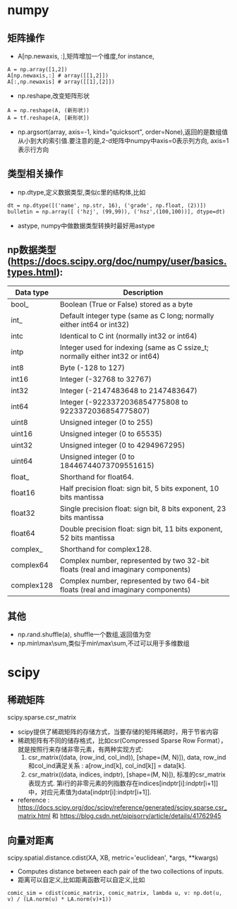 # numpy 
  

## 矩阵操作
- A[np.newaxis, :],矩阵增加一个维度,for instance, 
```
A = np.array([1,2])
A[np.newaxis,:] # array([[1,2]])  
A[:,np.newaxis] # array([[1],[2]])                      
```

 
- np.reshape,改变矩阵形状  
```
A = np.reshape(A, (新形状)) 
A = tf.reshape(A, [新形状])  
```                
         
- np.argsort(array, axis=-1, kind="quicksort", order=None),返回的是数组值从小到大的索引值.要注意的是,2-d矩阵中numpy中axis=0表示列方向, axis=1表示行方向                                                                  

## 类型相关操作
- np.dtype,定义数据类型,类似c里的结构体,比如 
```
dt = np.dtype([('name', np.str, 16), ('grade', np.float, (2))])  
bulletin = np.array([ ('hzj', (99,99)), ('hsz',(100,100))], dtype=dt)  
```                
- astype, numpy中做数据类型转换时最好用astype
    
## np数据类型(https://docs.scipy.org/doc/numpy/user/basics.types.html):     
        
|    Data type	| Description |
| -----         | --------    |
|     bool_|	Boolean (True or False) stored as a byte|
|  int_|	Default integer type (same as C long; normally either int64 or int32)|
| intc	|Identical to C int (normally int32 or int64)|
|intp|	Integer used for indexing (same as C ssize_t; normally either int32 or int64)|
|int8|	Byte (-128 to 127)|
|int16|	Integer (-32768 to 32767)|
|int32|	Integer (-2147483648 to 2147483647)|
|int64|	Integer (-9223372036854775808 to 9223372036854775807)|
|uint8|	Unsigned integer (0 to 255)|
|uint16|	Unsigned integer (0 to 65535)|
|uint32	|Unsigned integer (0 to 4294967295)|
|uint64	|Unsigned integer (0 to 18446744073709551615)|
|float_	| Shorthand for float64.|
|float16|	Half precision float: sign bit, 5 bits exponent, 10 bits mantissa|
|float32|	Single precision float: sign bit, 8 bits exponent, 23 bits mantissa|
|float64|	Double precision float: sign bit, 11 bits exponent, 52 bits mantissa|
|complex_	|Shorthand for complex128.|
|complex64	|Complex number, represented by two 32-bit floats (real and imaginary components)|
|complex128	|Complex number, represented by two 64-bit floats (real and imaginary components)|
    

## 其他
- np.rand.shuffle(a), shuffle一个数组,返回值为空 
- np.min\max\sum,类似于min\max\sum,不过可以用于多维数组   
    
# scipy
## 稀疏矩阵
scipy.sparse.csr_matrix 
- scipy提供了稀疏矩阵的存储方式，当要存储的矩阵稀疏时，用于节省内容  
- 稀疏矩阵有不同的储存格式，比如csr(Compressed Sparse Row Format），就是按照行来存储非零元素，有两种实现方式:  
    1. csr_matrix((data, (row_ind, col_ind)), [shape=(M, N)]), data, row_ind和col_ind满足关系 : a[row_ind[k], col_ind[k]] = data[k].  
     2. csr_matrix((data, indices, indptr), [shape=(M, N)]), 标准的csr_matrix表现方式. 第i行的非零元素的列指数存在indices[indptr[i]:indptr[i+1]]中，对应元素值为data[indptr[i]:indptr[i+1]].   
- reference : https://docs.scipy.org/doc/scipy/reference/generated/scipy.sparse.csr_matrix.html 和 https://blog.csdn.net/pipisorry/article/details/41762945                         

## 向量对距离
  scipy.spatial.distance.cdist(XA, XB, metric='euclidean', *args, **kwargs) 
 - Computes distance between each pair of the two collections of inputs.
 - 距离可以自定义,比如距离函数可以自定义,比如
 ```
comic_sim = cdist(comic_matrix, comic_matrix, lambda u, v: np.dot(u, v) / (LA.norm(u) * LA.norm(v)+1))
 ```
